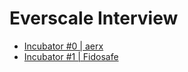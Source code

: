 # Everscale Interview

- [Incubator #0 | aerx](src/0/readme.md)
- [Incubator #1 | Fidosafe](src/1/readme.md)
